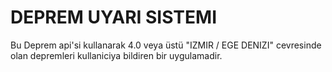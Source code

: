 # **DEPREM UYARI SISTEMI**
Bu Deprem api'si kullanarak 4.0 veya üstü "IZMIR / EGE DENIZI" cevresinde olan depremleri kullaniciya bildiren bir uygulamadir.
